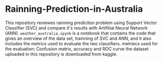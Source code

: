 # Rainning-Prediction-in-Australia
This repository reviewes rainning prediciton problem using Support Vector Classifier (SVC) and compare it's results with Artifitial Neural Network (ANN).
`weather_australia.ipynb` is a notebook that contains the code that gives an overview of the data set, trainning of SVC and ANN, and it also includes the metrics used to evaluate the two classifiers.
metriecs used for the evaluation: Confusion matrix, accuracy and ROC curve
the dataset uploaded in this repository is downloaded from kaggle.
